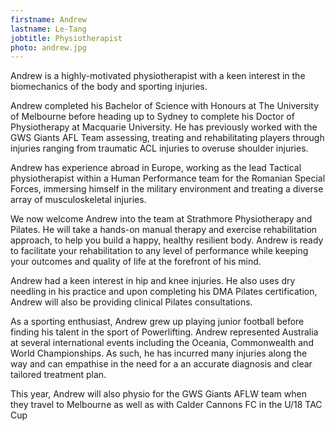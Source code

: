```yaml
---
firstname: Andrew
lastname: Le-Tang
jobtitle: Physiotherapist
photo: andrew.jpg
---
```

Andrew is a highly-motivated physiotherapist with a keen interest in the biomechanics of the body and sporting injuries. 

Andrew completed his Bachelor of Science with Honours at The University of Melbourne before heading up to Sydney to complete his Doctor of Physiotherapy at Macquarie University. He has previously worked with the GWS Giants AFL Team  assessing, treating and rehabilitating players through injuries ranging from traumatic ACL injuries to overuse shoulder injuries.   

Andrew has experience abroad in Europe, working as the lead Tactical physiotherapist within a Human Performance team for the Romanian Special Forces, immersing himself in the military environment and treating a diverse array of musculoskeletal injuries. 

We now welcome Andrew into the team at Strathmore Physiotherapy and Pilates. He will take a hands-on manual therapy and exercise rehabilitation approach, to help you build a happy, healthy resilient body. Andrew is ready to facilitate your rehabilitation to any level of performance while keeping your outcomes and quality of life at the forefront of his mind. 

Andrew had a keen interest in hip and knee injuries. He also uses dry needling in his practice and upon completing his DMA Pilates certification, Andrew will also be providing clinical Pilates consultations. 

As a sporting enthusiast, Andrew grew up playing junior football before finding his talent in the sport of Powerlifting. Andrew represented Australia at several international events including the Oceania, Commonwealth and World Championships. As such, he has incurred many injuries along the way and can empathise in the need for a an accurate diagnosis and clear tailored treatment plan.

This year, Andrew will also physio for the GWS Giants AFLW team when they travel to Melbourne as well as with Calder Cannons FC in the U/18 TAC Cup
